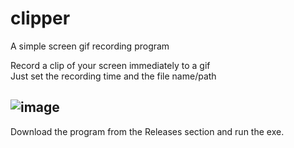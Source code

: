 # clipper
A simple screen gif recording program

Record a clip of your screen immediately to a gif   
Just set the recording time and the file name/path

![image](https://user-images.githubusercontent.com/21296154/219890686-579b20b2-37aa-4ba8-a2de-21b5ce9fa42b.png)
---

Download the program from the Releases section and run the exe.

